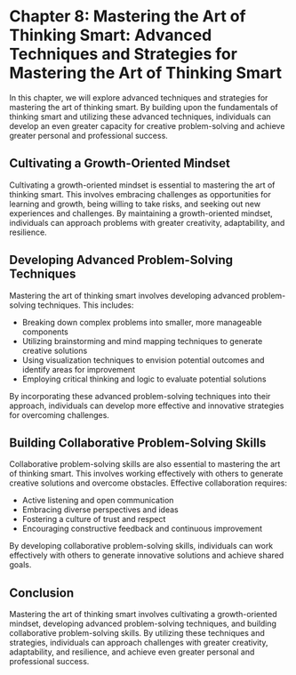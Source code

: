 Chapter 8: Mastering the Art of Thinking Smart: Advanced Techniques and Strategies for Mastering the Art of Thinking Smart
==========================================================================================================================

In this chapter, we will explore advanced techniques and strategies for mastering the art of thinking smart. By building upon the fundamentals of thinking smart and utilizing these advanced techniques, individuals can develop an even greater capacity for creative problem-solving and achieve greater personal and professional success.

Cultivating a Growth-Oriented Mindset
-------------------------------------

Cultivating a growth-oriented mindset is essential to mastering the art of thinking smart. This involves embracing challenges as opportunities for learning and growth, being willing to take risks, and seeking out new experiences and challenges. By maintaining a growth-oriented mindset, individuals can approach problems with greater creativity, adaptability, and resilience.

Developing Advanced Problem-Solving Techniques
----------------------------------------------

Mastering the art of thinking smart involves developing advanced problem-solving techniques. This includes:

* Breaking down complex problems into smaller, more manageable components
* Utilizing brainstorming and mind mapping techniques to generate creative solutions
* Using visualization techniques to envision potential outcomes and identify areas for improvement
* Employing critical thinking and logic to evaluate potential solutions

By incorporating these advanced problem-solving techniques into their approach, individuals can develop more effective and innovative strategies for overcoming challenges.

Building Collaborative Problem-Solving Skills
---------------------------------------------

Collaborative problem-solving skills are also essential to mastering the art of thinking smart. This involves working effectively with others to generate creative solutions and overcome obstacles. Effective collaboration requires:

* Active listening and open communication
* Embracing diverse perspectives and ideas
* Fostering a culture of trust and respect
* Encouraging constructive feedback and continuous improvement

By developing collaborative problem-solving skills, individuals can work effectively with others to generate innovative solutions and achieve shared goals.

Conclusion
----------

Mastering the art of thinking smart involves cultivating a growth-oriented mindset, developing advanced problem-solving techniques, and building collaborative problem-solving skills. By utilizing these techniques and strategies, individuals can approach challenges with greater creativity, adaptability, and resilience, and achieve even greater personal and professional success.
